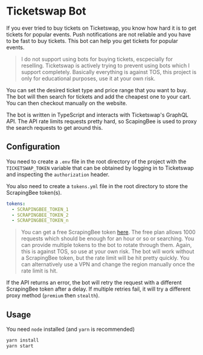 # Ticketswap Bot

If you ever tried to buy tickets on Ticketswap, you know how hard it is to get tickets for popular events. Push notifications are not reliable and you have to be fast to buy tickets. This bot can help you get tickets for popular events.

> I do not support using bots for buying tickets, escpecially for reselling. Ticketswap is actively trying to prevent using bots which I support completely. Basically everything is against TOS, this project is only for educational purposes, use it at your own risk.

You can set the desired ticket type and price range that you want to buy. The bot will then search for tickets and add the cheapest one to your cart. You can then checkout manually on the website.

The bot is written in TypeScript and interacts with Ticketswap's GraphQL API. The API rate limits requests pretty hard, so ScapingBee is used to proxy the search requests to get around this.

## Configuration

You need to create a `.env` file in the root directory of the project with the `TICKETSWAP_TOKEN` variable that can be obtained by logging in to Ticketswap and inspecting the `authorization` header.

You also need to create a `tokens.yml` file in the root directory to store the ScrapingBee token(s).

```yaml
tokens:
  - SCRAPINGBEE_TOKEN_1
  - SCRAPINGBEE_TOKEN_2
  - SCRAPINGBEE_TOKEN_n
```

> You can get a free ScrapingBee token [here](https://app.scrapingbee.com/). The free plan allows 1000 requests which should be enough for an hour or so or searching. You can provide multiple tokens to the bot to rotate through them. Again, this is against TOS, so use at your own risk. The bot will work without a ScrapingBee token, but the rate limit will be hit pretty quickly. You can alternatively use a VPN and change the region manually once the rate limit is hit.

If the API returns an error, the bot will retry the request with a different ScrapingBee token after a delay. If multiple retries fail, it will try a different proxy method (`premium` then `stealth`).

## Usage

You need `node` installed (and `yarn` is recommended)

```bash
yarn install
yarn start
```
